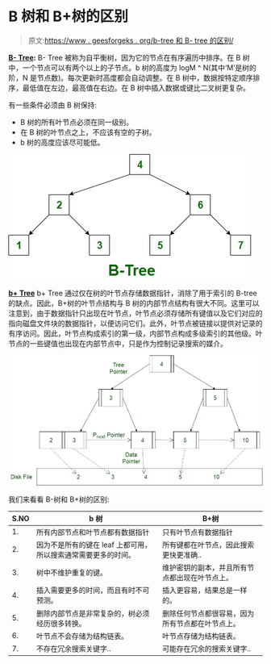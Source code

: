 # B 树和 B+树的区别

> 原文:[https://www . geesforgeks . org/b-tree 和 B- tree 的区别/](https://www.geeksforgeeks.org/difference-between-b-tree-and-b-tree/)

**[B- Tree](https://www.geeksforgeeks.org/introduction-of-b-tree-2/):**
B- Tree 被称为自平衡树，因为它的节点在有序遍历中排序。在 B 树中，一个节点可以有两个以上的子节点。b 树的高度为 logM ^ N(其中‘M’是树的阶，N 是节点数)。每次更新时高度都会自动调整。在 B 树中，数据按特定顺序排序，最低值在左边，最高值在右边。在 B 树中插入数据或键比二叉树更复杂。

有一些条件必须由 B 树保持:

*   B 树的所有叶节点必须在同一级别。
*   在 B 树的叶节点之上，不应该有空的子树。
*   b 树的高度应该尽可能低。

![](img/44fee5734d560ec90235643d0ec4db50.png)

**[b+ Tree](https://www.geeksforgeeks.org/introduction-of-b-tree/)**
b+ Tree 通过仅在树的叶节点存储数据指针，消除了用于索引的 B-tree 的缺点。因此，B+树的叶节点结构与 B 树的内部节点结构有很大不同。这里可以注意到，由于数据指针只出现在叶节点，叶节点必须存储所有键值以及它们对应的指向磁盘文件块的数据指针，以便访问它们。此外，叶节点被链接以提供对记录的有序访问。因此，叶节点构成索引的第一级，内部节点构成多级索引的其他级。叶节点的一些键值也出现在内部节点中，只是作为控制记录搜索的媒介。

![](img/73be5dbd1e6e265749687383f7bf36c1.png)

我们来看看 B-树和 B+树的区别:

| S.NO | b 树 | B+树 |
| --- | --- | --- |
| 1. | 所有内部节点和叶节点都有数据指针 | 只有叶节点有数据指针 |
| 2. | 因为不是所有的键在 leaf 上都可用，所以搜索通常需要更多的时间。 | 所有键都在叶节点，因此搜索更快更准确.. |
| 3. | 树中不维护重复的键。 | 维护密钥的副本，并且所有节点都出现在叶节点上。 |
| 4. | 插入需要更多的时间，而且有时不可预测。 | 插入更容易，结果总是一样的。 |
| 5. | 删除内部节点是非常复杂的，树必须经历很多转换。 | 删除任何节点都很容易，因为所有节点都在叶节点上。 |
| 6. | 叶节点不会存储为结构链表。 | 叶节点存储为结构链表。 |
| 7. | 不存在冗余搜索关键字.. | 可能存在冗余的搜索关键字.. |